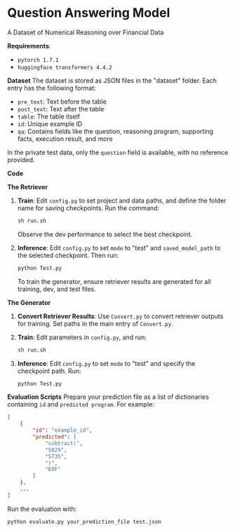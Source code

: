 # Question Answering Model
A Dataset of Numerical Reasoning over Financial Data

**Requirements**:

- `pytorch 1.7.1`
- `huggingface transformers 4.4.2`

**Dataset**
The dataset is stored as JSON files in the "dataset" folder. Each entry has the following format:

- `pre_text`: Text before the table
- `post_text`: Text after the table
- `table`: The table itself
- `id`: Unique example ID
- `qa`: Contains fields like the question, reasoning program, supporting facts, execution result, and more

In the private test data, only the `question` field is available, with no reference provided.

**Code**

**The Retriever**

1. **Train**: Edit `config.py` to set project and data paths, and define the folder name for saving checkpoints. Run the command:

   ```sh
   sh run.sh
   ```

   Observe the dev performance to select the best checkpoint.

2. **Inference**: Edit `config.py` to set `mode` to "test" and `saved_model_path` to the selected checkpoint. Then run:

   ```sh
   python Test.py
   ```

   To train the generator, ensure retriever results are generated for all training, dev, and test files.

**The Generator**

1. **Convert Retriever Results**: Use `Convert.py` to convert retriever outputs for training. Set paths in the main entry of `Convert.py`.

2. **Train**: Edit parameters in `config.py`, and run:

   ```sh
   sh run.sh
   ```

3. **Inference**: Edit `config.py` to set `mode` to "test" and specify the checkpoint path. Run:

   ```sh
   python Test.py
   ```

**Evaluation Scripts**
Prepare your prediction file as a list of dictionaries containing `id` and `predicted program`. For example:

```json
[
    {
        "id": "example_id",
        "predicted": [
            "subtract(",
            "5829",
            "5735",
            ")",
            "EOF"
        ]
    },
    ...
]
```

Run the evaluation with:

```sh
python evaluate.py your_prediction_file test.json
```


